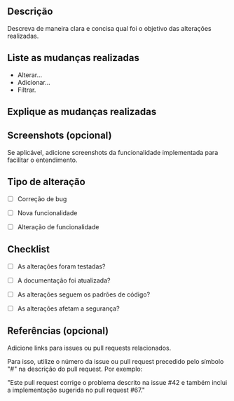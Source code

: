 ## Descrição

Descreva de maneira clara e concisa qual foi o objetivo das alterações realizadas.

## Liste as mudanças realizadas

- Alterar...
- Adicionar...
- Filtrar. 

## Explique as mudanças realizadas

## Screenshots (opcional)

Se aplicável, adicione screenshots da funcionalidade implementada para facilitar o entendimento.

## Tipo de alteração

- [ ] Correção de bug

- [ ] Nova funcionalidade

- [ ] Alteração de funcionalidade

## Checklist

- [ ] As alterações foram testadas?

- [ ] A documentação foi atualizada?

- [ ] As alterações seguem os padrões de código?

- [ ] As alterações afetam a segurança?

## Referências (opcional)

Adicione links para issues ou pull requests relacionados.

Para isso, utilize o número da issue ou pull request precedido pelo símbolo "#" na descrição do pull request. Por exemplo:

"Este pull request corrige o problema descrito na issue #42 e também inclui a implementação sugerida no pull request #67."

